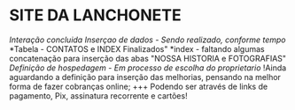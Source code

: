 # SITE DA LANCHONETE
 *Interação concluida*
 *Inserçao de dados - Sendo realizado, conforme tempo*
 *Tabela - CONTATOS e INDEX Finalizados"
 *index - faltando algumas concatenação para inserção das abas "NOSSA HISTORIA e FOTOGRAFIAS"
 *Definição de hospedagem - Em processo de escolha do proprietario*
!Ainda aguardando a definição para inserção das melhorias, pensando na melhor forma de fazer cobranças online;
      +++ Podendo ser através de links de pagamento, Pix, assinatura recorrente e cartões!
